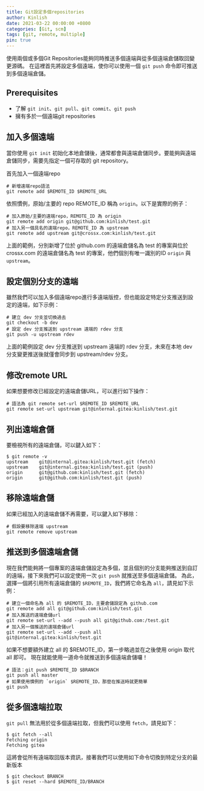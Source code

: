 ```yaml
---
title: Git設定多個repositories
author: Kinlish
date: 2021-03-22 00:00:00 +0800
categories: [Git, scm]
tags: [git, remote, multiple]
pin: true
---
```


使用兩個或多個Git Repositories能夠同時推送多個遠端與從多個遠端倉儲取回變更源碼。
在這裡首先將設定多個遠端，使你可以使用一個 `git push` 命令即可推送到多個遠端倉儲。

## Prerequisites

* 了解 `git init`、`git pull`、`git commit`、`git push`
* 擁有多於一個遠端git repositories

## 加入多個遠端

當你使用 `git init` 初始化本地倉儲後，通常都會與遠端倉儲同步。要能夠與遠端倉儲同步，需要先指定一個可存取的 git repository。

首先加入一個遠端repo
```shell
# 新增遠端repo語法
git remote add $REMOTE_ID $REMOTE_URL
```

依照慣例，原始/主要的 repo REMOTE_ID 稱為 `origin`。以下是實際的例子：
```shell
# 加入原始/主要的遠端repo，REMOTE_ID 為 origin
git remote add origin git@github.com:kinlish/test.git
# 加入另一個具名的遠端repo，REMOTE_ID 為 upstream
git remote add upstream git@crossx.com:kinlish/test.git
```

上面的範例，分別新增了位於 github.com 的遠端倉儲名為 test 的專案與位於 crossx.com 的遠端倉儲名為 test 的專案，他們個別有唯一識別的ID `origin` 與 `upstream`。

## 設定個別分支的遠端
雖然我們可以加入多個遠端repo進行多遠端版控，但也能設定特定分支推送到設定的遠端，如下示例：
```shell
# 建立 dev 分支並切換過去
git checkout -b dev
# 設定 dev 分支推送到 upstream 遠端的 rdev 分支
git push -u upstream rdev
```

上面的範例設定 dev 分支推送到 upstream 遠端的 rdev 分支，未來在本地 dev 分支變更推送後就僅會同步到 upstream/rdev 分支。

## 修改remote URL
如果想要修改已經設定的遠端倉儲URL，可以進行如下操作：
```shell
# 語法為 git remote set-url $REMOTE_ID $REMOTE_URL
git remote set-url upstream git@internal.gitea:kinlish/test.git
```

## 列出遠端倉儲
要檢視所有的遠端倉儲，可以鍵入如下：
```console
$ git remote -v
upstream	git@internal.gitea:kinlish/test.git (fetch)
upstream	git@internal.gitea:kinlish/test.git (push)
origin      git@github.com:kinlish/test.git (fetch)
origin	    git@github.com:kinlish/test.git (push)
```

## 移除遠端倉儲
如果已經加入的遠端倉儲不再需要，可以鍵入如下移除：
```shell
# 假設要移除遠端 upstream 
git remote remove upstream
```

## 推送到多個遠端倉儲
現在我們能夠將一個專案的遠端倉儲設定為多個，並且個別的分支能夠推送到自訂的遠端，接下來我們可以設定使用一次 `git push` 就推送至多個遠端倉儲。
為此，選擇一個將引用所有遠端倉儲的 `$REMOTE_ID`，我們將它命名為 `all`，請見如下示例：
```shell
# 建立一個命名為 all 的 $REMOTE_ID，主要倉儲設定為 github.com
git remote add all git@github.com:kinlish/test.git
# 加入推送的遠端倉儲url
git remote set-url --add --push all git@github.com:/test.git
# 加入另一個推送的遠端倉儲url
git remote set-url --add --push all git@internal.gitea:kinlish/test.git
```

如果不想要額外建立 all 的 $REMOTE_ID，第一步略過並在之後使用 origin 取代 all 即可。
現在就能使用一道命令就推送到多個遠端倉儲囉！
```shell
# 語法：git push $REMOTE_ID $BRANCH
git push all master
# 如果使用慣例的 `origin` $REMOTE_ID，那麼在推送時就更簡單
git push
```

## 從多個遠端拉取
`git pull` 無法用於從多個遠端拉取，但我們可以使用 `fetch`，請見如下：
```console
$ git fetch --all
Fetching origin
Fetching gitea
```

這將會從所有遠端取回版本資訊，接著我們可以使用如下命令切換到特定分支的最新版本
```console
$ git checkout BRANCH
$ git reset --hard $REMOTE_ID/BRANCH
```
